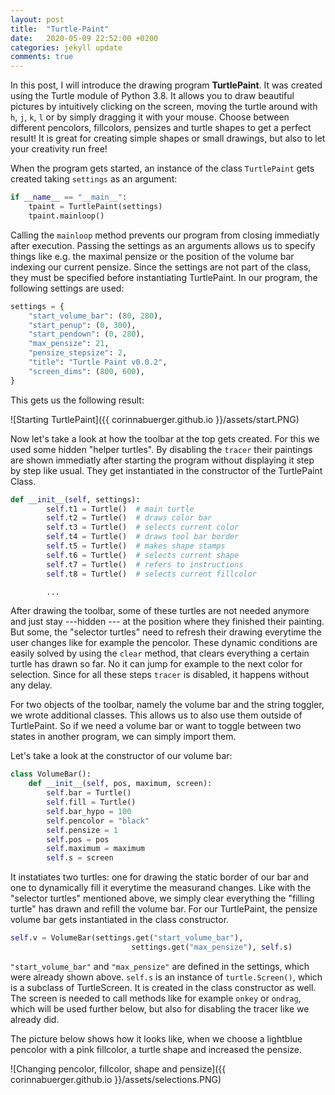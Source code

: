 ```yaml
---
layout: post
title:  "Turtle-Paint"
date:   2020-05-09 22:52:00 +0200
categories: jekyll update
comments: true
---
```


In this post, I will introduce the drawing program **TurtlePaint**. It was created using the Turtle module of Python 3.8. 
It allows you to draw beautiful pictures by intuitively clicking on the screen, moving the turtle around with `h`, `j`, `k`, `l` or by simply dragging it with your mouse. Choose between different pencolors, fillcolors, pensizes and turtle shapes to get a perfect result! It is great for creating simple shapes or small drawings, but also to let your creativity run free!

When the program gets started, an instance of the class `TurtlePaint` gets created taking `settings` as an argument:

```python
if __name__ == "__main__":
    tpaint = TurtlePaint(settings)
    tpaint.mainloop()
```

Calling the `mainloop` method prevents our program from closing immediatly after execution.
Passing the settings as an arguments allows us to specify things like e.g. the maximal pensize or the position of the volume bar indexing our current pensize. Since the settings are not part of the class, they must be specified before instantiating TurtlePaint. In our program, the following settings are used:

```python
settings = {
    "start_volume_bar": (80, 280),
    "start_penup": (0, 300),
    "start_pendown": (0, 280),
    "max_pensize": 21,
    "pensize_stepsize": 2,
    "title": "Turtle Paint v0.0.2",
    "screen_dims": (800, 600),
}
```
This gets us the following result:

![Starting TurtlePaint]({{ corinnabuerger.github.io }}/assets/start.PNG)

Now let's take a look at how the toolbar at the top gets created. For this we used some hidden "helper turtles". By disabling the `tracer` their paintings are shown immediatly after starting the program without displaying it step by step like usual. They get instantiated in the constructor of the TurtlePaint Class.

```python
def __init__(self, settings):
        self.t1 = Turtle()  # main turtle
        self.t2 = Turtle()  # draws color bar
        self.t3 = Turtle()  # selects current color
        self.t4 = Turtle()  # draws tool bar border
        self.t5 = Turtle()  # makes shape stamps
        self.t6 = Turtle()  # selects current shape
        self.t7 = Turtle()  # refers to instructions
        self.t8 = Turtle()  # selects current fillcolor

        ...
```
After drawing the toolbar, some of these turtles are not needed anymore and just stay ---hidden --- at the position where they finished their painting. But some, the "selector turtles" need to refresh their drawing everytime the user changes like for example the pencolor. These dynamic conditions are easily solved by using the `clear` method, that clears everything a certain turtle has drawn so far. No it can jump for example to the next color for selection. Since for all these steps `tracer` is disabled, it happens without any delay.

For two objects of the toolbar, namely the volume bar and the string toggler, we wrote additional classes. This allows us to also use them outside of TurtlePaint. So if we need a volume bar or want to toggle between two states in another program, we can simply import them. 

Let's take a look at the constructor of our volume bar:

```python
class VolumeBar():
    def __init__(self, pos, maximum, screen):
        self.bar = Turtle()
        self.fill = Turtle()
        self.bar_hypo = 100
        self.pencolor = "black"
        self.pensize = 1
        self.pos = pos
        self.maximum = maximum
        self.s = screen
```
It instatiates two turtles: one for drawing the static border of our bar and one to dynamically fill it everytime the measurand changes. Like with the "selector turtles" mentioned above, we simply clear everything the "filling turtle" has drawn and refill the volume bar.
For our TurtlePaint, the pensize volume bar gets instantiated in the class constructor.

```python
self.v = VolumeBar(settings.get("start_volume_bar"),
                           settings.get("max_pensize"), self.s)
```

`"start_volume_bar"` and `"max_pensize"` are defined in the settings, which were already shown above. `self.s` is an instance of `turtle.Screen()`, which is a subclass of TurtleScreen. It is created in the class constructor as well. The screen is needed to call methods like for example `onkey` or `ondrag`, which will be used further below, but also for disabling the tracer like we already did.

The picture below shows how it looks like, when we choose a lightblue pencolor with a pink fillcolor, a turtle shape and increased the pensize.

![Changing pencolor, fillcolor, shape and pensize]({{ corinnabuerger.github.io }}/assets/selections.PNG)
